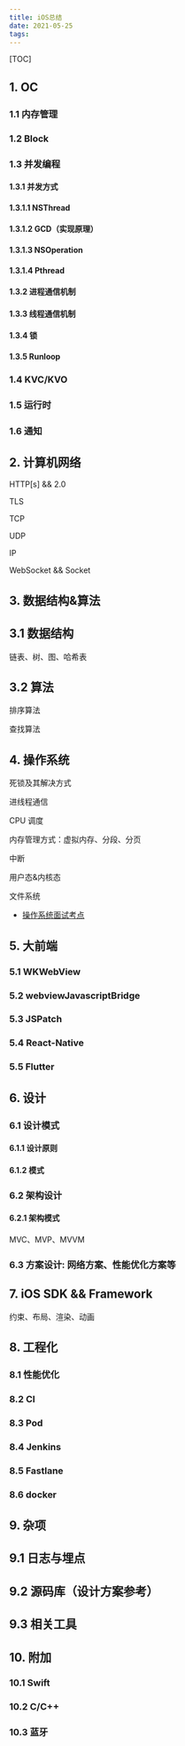 ```yaml
---
title: iOS总结
date: 2021-05-25
tags:
---
```


[TOC]

## 1. OC

### 1.1 内存管理

### 1.2 Block

### 1.3 并发编程

#### 1.3.1 并发方式

#### 1.3.1.1 NSThread

#### 1.3.1.2 GCD（实现原理）

#### 1.3.1.3 NSOperation

#### 1.3.1.4 Pthread

#### 1.3.2 进程通信机制

#### 1.3.3 线程通信机制

#### 1.3.4 锁

#### 1.3.5 Runloop

### 1.4 KVC/KVO

### 1.5 运行时

### 1.6 通知

## 2. 计算机网络

HTTP[s] && 2.0

TLS

TCP

UDP

IP

WebSocket  && Socket

## 3. 数据结构&算法

## 3.1 数据结构

链表、树、图、哈希表

## 3.2 算法

排序算法

查找算法

## 4. 操作系统

死锁及其解决方式

进线程通信

CPU 调度

内存管理方式：虚拟内存、分段、分页

中断

用户态&内核态

文件系统

* [操作系统面试考点](https://blog.csdn.net/leechow007/article/details/76284274)

## 5. 大前端

### 5.1 WKWebView

### 5.2 webviewJavascriptBridge

### 5.3 JSPatch

### 5.4 React-Native

### 5.5 Flutter

## 6. 设计

### 6.1 设计模式

#### 6.1.1 设计原则

#### 6.1.2 模式

### 6.2 架构设计

#### 6.2.1 架构模式

MVC、MVP、MVVM

### 6.3 方案设计: 网络方案、性能优化方案等

## 7. iOS SDK && Framework

约束、布局、渲染、动画

## 8. 工程化

### 8.1 性能优化

### 8.2 CI

### 8.3 Pod

### 8.4 Jenkins

### 8.5 Fastlane

### 8.6 docker

## 9. 杂项

## 9.1 日志与埋点

## 9.2 源码库（设计方案参考）

## 9.3 相关工具

## 10. 附加

### 10.1 Swift

### 10.2 C/C++

### 10.3 蓝牙
